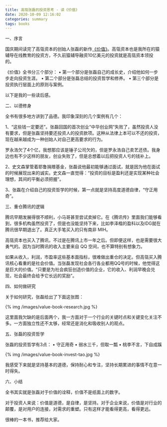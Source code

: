 ```yaml
---
title: 高瓴张磊的投资思考 - 读《价值》
date: 2020-10-09 12:16:02
categories: summary
tags: books
---
```


一、序言

国庆期间读完了高瓴资本的创始人张磊的新作[《价值》](https://book.douban.com/subject/35188914/)。高瓴资本也是我所在的猿辅导在线教育的投资方，不久前猿辅导融资10亿美元的投资就是高瓴资本领投的。

《价值》全书分三个部分：
 • 第一个部分是张磊自己的成长史，介绍他如何一步步走向投资生涯。
 • 第二个部分是张磊总结的投资哲学和修养。
 • 第三个部分是投资执行层面上的原则与案例。

以下是我的一些读后感。

二、以德修身

全书有很多地方讲到了品德。我印象深刻的几个案例有几个：

1、“这些钱一定要还”。张磊回国的首次创业“中华创业网”失败了，虽然投资人没有要求，但是张磊坚持要还投资人的投资款项。这种从法律上本可以不还的投资，现在越来越成为一种创始人对自己更高要求的行为。

罗永浩欠了4个亿，我想那应该是锤子公司欠的，但是罗永浩自己卖艺还债。我身边也有不少这样的朋友，创业失败了，但是总想着以后把投资人亏的钱补上。

2、史文森掌管着耶鲁捐赠基金，张磊说他最初能够通过面试，就是因为他在面试的时候展现出来的诚实。史文森一直觉得：“投资的目标是盈利还是实现某种社会理想，其间的平衡必须把握”。

3、张磊在介绍自己的投资哲学的时候，第一点就是坚持高度道德自律，“守正用奇”。

三、重仓腾讯的逻辑

腾讯早期发展得很不顺利，小马哥甚至尝试卖掉它。在《腾讯传》里面我们能够看到，很多机构虽然投资了，但是也没能坚持下来，比如李泽楷的盈科以及IDG就在腾讯很早期退出了。真正大手笔买入的只有南非 MIH。

高瓴资本也买入了腾讯，不过是在腾讯上市一年之后。但即便这样，也是需要很大勇气的。因为当时腾讯的收入主要来自 QQ 空间，也不算特别有想象力。

如果从收入，利润，市盈率这些基本面指标，很难做出重仓的决定。但高瓴买入腾讯核心看重的是社会价值。当张磊发现社会各行各业都用QQ号的时候，他觉得这是巨大的价值。“只要是为社会疯狂创造价值的企业，它的收入、利润早晚会兑现，社会最终会给予它长远的奖励”。

四、如何做研究

关于如何研究，张磊给出了下面这张图：

{% img /images/value-book-research.jpg %}

这里面我欠缺的是后面两个，我一方面对于一个行业的关键时点和关键变化关注不多。一方面独立性还不太够，经常还是消化和吸收别人的观点。

五、张磊的投资哲学

张磊的投资哲学有3点：
 • 守正用奇
 • 弱水三千，但取一瓢
 • 桃李不言，下自成蹊

{% img /images/value-book-invest-tao.jpg %}

我感受下来就是坚持基本的道德，保持耐心和专注，坚持长期累进的事情不在意一时得失。

六、小结

全书其实就是张磊对于价值的诠释，价值不是纸面上的数字。

对于投资人来说：价值是道德，是自律，是坚持。对于企业来说，价值是对行业的颠覆，是对用户的连接，对需求的重塑。只有这样才能看得更高，看得更远。

很棒的一本书，推荐给大家。
